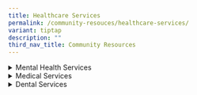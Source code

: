 ```yaml
---
title: Healthcare Services
permalink: /community-resouces/healthcare-services/
variant: tiptap
description: ""
third_nav_title: Community Resources
---
```

<div data-type="detailGroup" class="isomer-accordion isomer-accordion-white">
<details class="isomer-details">
<summary>Mental Health Services</summary>
<div data-type="detailsContent" class="isomer-details-content">
<table style="minWidth: 50px">
<colgroup>
<col>
<col>
</colgroup>
<tbody>
<tr>
<th rowspan="1" colspan="1">
<p>Organisation
<br>&amp; Contact Details</p>
</th>
<th rowspan="1" colspan="1">
<p><strong>Service Details</strong>
</p>
</th>
</tr>
<tr>
<td rowspan="1" colspan="1">
<p><strong><a href="https://bridgingthegap.com.sg/" rel="noopener nofollow" target="_blank">Bridging the Gap</a></strong>
</p>
<p></p>
<p>Tel: 6909 2170
<br>Email:
<br><a href="mailto:sharewithus@bridgingthegap.com.sg" rel="noopener noreferrer nofollow" target="_blank">sharewithus@bridgingthegap.com.sg</a>
</p>
</td>
<td rowspan="1" colspan="1">
<p>Therapy and Social Skills Training.</p>
<p></p>
<p><em>Location:</em>
</p>
<ul data-tight="true" class="tight">
<li>
<p><em>The Rochester Mall, 35 Rochester Drive, #03-26. S138639</em>
</p>
</li>
<li>
<p><em>180 Kitcher Road, #08-06, City Square Mall, S6909 2170</em>
</p>
</li>
</ul>
</td>
</tr>
<tr>
<td rowspan="1" colspan="1">
<p><strong><a href="https://extraordinarypeople.sg/programmes/" rel="noopener nofollow" target="_blank">ExtraOrdinary People</a></strong>
</p>
<p></p>
<p>Tel: 6286 5088
<br>Email:
<br><a href="mailto:contact@extraordinarypeople.sg" rel="noopener noreferrer nofollow" target="_blank">contact@extraordinarypeople.sg</a>
</p>
</td>
<td rowspan="1" colspan="1">
<p>Various types of therapies.</p>
<p></p>
<p>Pricing:</p>
<ul data-tight="true" class="tight">
<li>
<p>$120/hr (Individual)</p>
</li>
<li>
<p>$60/hr or $80/1.5hr (Group)</p>
</li>
<li>
<p>Financial assistance is provided when necessary</p>
</li>
</ul>
<p></p>
<p><em>Location: 7500A Beach Rd, #01-313 The Plaza, S199591</em>
</p>
</td>
</tr>
<tr>
<td rowspan="1" colspan="1">
<p><strong>Tutti SG</strong>
</p>
<p></p>
<p>Tel: 9277 2766
<br>Email:
<br><a href="mailto:carol@tutti.sg" rel="noopener noreferrer nofollow" target="_blank">carol@tutti.sg</a>
</p>
</td>
<td rowspan="1" colspan="1">
<p>Music Therapy | To build the learning skills of child through music.</p>
<p></p>
<p>Individual sessions:</p>
<ul data-tight="true" class="tight">
<li>
<p>$600 for 11 sessions 45min/sesh</p>
</li>
<li>
<p>$400 for 11 sessions 30min/sesh</p>
</li>
</ul>
</td>
</tr>
</tbody>
</table>
</div>
</details>
<details class="isomer-details">
<summary>Medical Services</summary>
<div data-type="detailsContent" class="isomer-details-content">
<table style="minWidth: 50px">
<colgroup>
<col>
<col>
</colgroup>
<tbody>
<tr>
<th rowspan="1" colspan="1">
<p>Organisation
<br>&amp; Contact Details</p>
</th>
<th rowspan="1" colspan="1">
<p><strong>Service Details</strong>
</p>
</th>
</tr>
<tr>
<td rowspan="1" colspan="1">
<p><strong><a href="https://drtammiquek.com/paediatrics-clinic/" rel="noopener nofollow" target="_blank">Developmental &amp; Behavioral Paediatrics Clinic</a></strong>
</p>
<p></p>
<p>Tel: 6397 6637</p>
</td>
<td rowspan="1" colspan="1">
<p>Dr. Tammi Quek | Diagnostic assessments, treatment planning, monitoring
progress</p>
<p></p>
<p>Mon - Fri: 9am - 5pm
<br>Closed on Sat &amp; Sun</p>
<p></p>
<p><em>Location: 10 Sinaran Drive, #10-12 Novena Medical Centre, S307506</em>
</p>
</td>
</tr>
<tr>
<td rowspan="1" colspan="1">
<p><strong>Dr. Soh Family Clinic</strong>
</p>
<p></p>
<p>Tel: 6886 0905</p>
</td>
<td rowspan="1" colspan="1">
<p>Dr. Kenny Poh</p>
<p></p>
<p>Mon - Fri: 8:30am - 1pm
<br>Mon - Wed, &amp; Fri: 2pm - 4:30pm
<br>Mon, Tues, Thurs: 7pm - 9pm
<br>Sat: 11:30am - 1pm
<br>Sun: 9am - 1pm
<br>
<br><em>Location: 966 Jurong West Street 93, S640966</em>
</p>
</td>
</tr>
<tr>
<td rowspan="1" colspan="1">
<p><strong>EON Medical Clinic</strong>
</p>
<p></p>
<p>Tel: 6384 0904</p>
</td>
<td rowspan="1" colspan="1">
<p>Mon - Sun: 8:30am - 12pm
<br>Mon - Fri: 2:30pm - 4:30pm
<br>Tues - Fri: 7pm - 9pm</p>
<p></p>
<ul data-tight="true" class="tight">
<li>
<p>CHAS Participating Clinic</p>
</li>
<li>
<p>IDAPE/Eldershield Disability Assessors</p>
</li>
<li>
<p>CDMP Participating Clinics</p>
</li>
</ul>
<p></p>
<p><em>Location: 475 Upper Serangoon Cresent, MultiStorey Car Park, #01-04, S530475</em>
</p>
</td>
</tr>
<tr>
<td rowspan="1" colspan="1">
<p><strong><a href="https://sg.euyansangclinic.com/" rel="noopener nofollow" target="_blank">Eu Yan Sang TCM</a></strong>
</p>
<p></p>
<p>Tel: 1800 888 1879</p>
</td>
<td rowspan="1" colspan="1">
<p>Island-wide Medical Clinics</p>
<p></p>
<p>The caller on the main hotline will help to assess the child’s condition,
and link them to the suitable EYS clinics.</p>
</td>
</tr>
<tr>
<td rowspan="1" colspan="1">
<p><strong><a href="https://happeehearts.com/" rel="noopener nofollow" target="_blank">ID Health</a></strong>
</p>
<p></p>
<p>Tel: 6239 5770
<br>Email:
<br>info@happeehearts.com</p>
</td>
<td rowspan="1" colspan="1">
<p>Community-based and integrated health team</p>
<p></p>
<p>Mon - Thurs: 8:30am - 6pm
<br>Fri: 8:30am - 5:30pm
<br>Closed on Sat and Sun</p>
<p></p>
<p><em>Location: 600 Upper Thomson Road, Blk E, #01-43 Upper Thomson Community Hub, S574421</em>
</p>
</td>
</tr>
<tr>
<td rowspan="1" colspan="1">
<p><strong>KCS Medical Centre</strong>
</p>
<p></p>
<p>Tel: 6443 8322</p>
</td>
<td rowspan="1" colspan="1">
<p>Dr. Erwin Kay</p>
<p></p>
<p>Mon - Fri: 8:30am - 2pm / 7pm - 9pm
<br>Sat: 8:30am - 12:30pm
<br>Closed on Sun</p>
<p></p>
<p><em>Location: Blk 515 Bedok North Avenue 2, #01-205, S460515</em>
</p>
</td>
</tr>
<tr>
<td rowspan="1" colspan="1">
<p><strong><a href="https://www.minds.org.sg/other-services/medical-services/" rel="noopener nofollow" target="_blank">MINDS Developmental Disabilities Medical Centre</a></strong>
<br>
<br>Tel: 6805 1643
<br>Email:
<br><a href="mailto:mddmc@minds.org.sg" rel="noopener noreferrer nofollow" target="_blank">mddmc@minds.org.sg</a>
</p>
</td>
<td rowspan="1" colspan="1">
<p>Mon &amp; Fri: 9am - 1pm / 2pm - 5pm</p>
<p></p>
<p>Whole consult would take around 1.5-2 hours</p>
<p></p>
<p><em>Location: Blk 2 Queen’s Rd, #01-181, S260002</em>
</p>
</td>
</tr>
<tr>
<td rowspan="1" colspan="1">
<p><strong><a href="https://enablingvillage.sg/portfolio-items/mount-alvernia-outreach-medical-and-dental-clinic/" rel="noopener nofollow" target="_blank">Mount Alvernia Outreach Medical Clinic</a></strong>
</p>
<p></p>
<p>Tel: 6473 5100
<br>Email:
<br><a href="mailto:outreachclinic@mtalvernia.sg" rel="noopener noreferrer nofollow" target="_blank">outreachclinic@mtalvernia.sg</a>
</p>
</td>
<td rowspan="1" colspan="1">
<p>Mon &amp; Fri: 9am - 1pm / 2pm - 6pm
<br>Tues - Thurs: 12pm - 4pm / 5pm - 8pm</p>
<p></p>
<p>Pricing: $15 | Bring along any other disability membership card</p>
<p></p>
<p><em>Location: Agape Village 7A Lorong 8 Toa Payoh, #02-07, S319264</em>
</p>
</td>
</tr>
<tr>
<td rowspan="1" colspan="1">
<p><strong><a href="http://www.nutramed.com.sg/" rel="noopener nofollow" target="_blank">Nutramed Clinic</a></strong>
</p>
<p></p>
<p>Tel: 6735 0706
<br>Email:
<br><a href="mailto:info@nutramed.com.sg" rel="noopener noreferrer nofollow" target="_blank">info@nutramed.com.sg</a>
</p>
</td>
<td rowspan="1" colspan="1">
<p>Mon - Fri: 8:30am - 4pm
<br>Sat: 8:30am - 12pm
<br>Closed on Sun</p>
<p></p>
<p>Services Provided:</p>
<ul data-tight="true" class="tight">
<li>
<p>CHAS/CDMP/Functional Assessment Participating Clinic</p>
</li>
<li>
<p>Mental Health Partnership Program</p>
</li>
</ul>
<p></p>
<p><em>Location: 1 Grange Road, Orchard Building, #10-10, S239693</em>
</p>
</td>
</tr>
<tr>
<td rowspan="1" colspan="1">
<p><strong>Ruby Medical (Tampines)</strong>
<br>
<br>Tel: 6783 7847</p>
</td>
<td rowspan="1" colspan="1">
<p>Mon &amp; Fri: 8:30am - 12:30pm / 2pm - 4pm / 6pm - 8:30pm
<br>Sat: 8:30am - 12:30pm / 2pm - 4pm
<br>Closed on Sun</p>
<p></p>
<p><em>Location: 505 Tampines Central 1, #01 - 339, S520505</em>
</p>
</td>
</tr>
<tr>
<td rowspan="1" colspan="1">
<p><strong>Serangoon Clinic</strong>
</p>
<p></p>
<p>Tel: 6281 3268</p>
</td>
<td rowspan="1" colspan="1">
<p>Dr. TH Chia</p>
<p></p>
<p>Mon &amp; Fri : 8:30am - 12:30pm / 2pm - 4pm / 6pm - 8:30pm
<br>Sat and Sun: 9am - 12pm</p>
<p></p>
<p><em>Location: 151 Serangoon North Ave 2, S550151</em>
</p>
</td>
</tr>
<tr>
<td rowspan="1" colspan="1">
<p><a href="https://www.yarramedical.com.sg/services/" rel="noopener nofollow" target="_blank">Yarra Medical Centre</a>
</p>
<p></p>
<p>Tel: 6264 3703
<br>Email:
<br><a href="mailto:medical.yarra@gmail.com" rel="noopener noreferrer nofollow" target="_blank">medical.yarra@gmail.com</a>
</p>
</td>
<td rowspan="1" colspan="1">
<p>Dr. Ray Seah</p>
<p></p>
<p>Mon - Wed: 8:30am - 1pm / 2pm - 6:30pm
<br>Thurs &amp; Fri: 8:30am-1pm
<br>Sat: 8:30am - 12:30pm
<br>Closes on Sun and Public Holidays</p>
<p></p>
<p>Other Services:</p>
<ul data-tight="true" class="tight">
<li>
<p>Insurance medical examination</p>
</li>
<li>
<p>Advance Medical Directive (AMD)</p>
</li>
<li>
<p>Lasting Power of Attorney (LPA)</p>
</li>
</ul>
</td>
</tr>
<tr>
<td rowspan="1" colspan="1">
<p><strong>Yishun Clinic (Ren Medical)</strong>
<br>
<br>Tel: 6257 6965
<br>
</p>
</td>
<td rowspan="1" colspan="1">
<p>Mon - Sat: 10am - 12:30pm / 2pm - 4:30pm / 7pm - 9pm
<br>Closes on Sun and Public Holidays</p>
<p></p>
<p><em>Location: 101 Yishun Ave 5, #01-31, S760101</em>
</p>
</td>
</tr>
<tr>
<td rowspan="1" colspan="1">
<p><strong><a href="https://www.imh.com.sg/Clinical-Services/Outpatient-Clinics/Pages/Child-Guidance-Clinic.aspx" rel="noopener nofollow" target="_blank">Health Promotion Board (Child Guidance Clinic)</a></strong>
</p>
</td>
<td rowspan="1" colspan="1">
<p>Neurobehavioural Clinic (NBC)</p>
<ul data-tight="true" class="tight">
<li>
<p>Autism services for children 6-18 years</p>
</li>
<li>
<p>Referred by school nurse</p>
</li>
</ul>
</td>
</tr>
</tbody>
</table>
</div>
</details>
<details class="isomer-details">
<summary>Dental Services</summary>
<div data-type="detailsContent" class="isomer-details-content">
<table style="minWidth: 50px">
<colgroup>
<col>
<col>
</colgroup>
<tbody>
<tr>
<th rowspan="1" colspan="1">
<p>Organisation
<br>&amp; Contact Details</p>
</th>
<th rowspan="1" colspan="1">
<p><strong>Service Details</strong>
</p>
</th>
</tr>
<tr>
<td rowspan="1" colspan="1">
<p><strong>Camden Medical Centre</strong>
</p>
<p></p>
<p>Tel: 6733 1388
<br>Email:
<br><a href="mailto:patientservices@t32dental.com" rel="noopener noreferrer nofollow" target="_blank">patientservices@t32dental.com</a>
</p>
</td>
<td rowspan="1" colspan="1">
<p>Mon - Fri: 9am - 6pm
<br>Sat: 9am - 1pm
<br>Closed on Sun</p>
<p></p>
<p><em>Location: T32 Dental Centre, 1 Orchard Blvd, #17-00, S248649</em>
</p>
</td>
</tr>
<tr>
<td rowspan="1" colspan="1">
<p><strong><a href="https://clunycourtdental.com.sg/" rel="noopener nofollow" target="_blank">Cluny Court Family Dental</a></strong>
</p>
<p></p>
<p>Tel: 6467 9088 | 9235 7288
<br>Email:
<br><a href="mailto:clunycourtfamilydental@gmail.com" rel="noopener noreferrer nofollow" target="_blank">clunycourtfamilydental@gmail.com</a> 
<br>
</p>
</td>
<td rowspan="1" colspan="1">
<p>Pediatrics Dentist (6 months to 18 years-old)</p>
<p></p>
<p>Pricing:</p>
<ul data-tight="true" class="tight">
<li>
<p>1st visit ($80) / 2nd visit onwards ($40)</p>
</li>
<li>
<p>Cleaning ($90)</p>
</li>
<li>
<p>Accepts CHAS card holders</p>
</li>
</ul>
<p></p>
<p><em>Location: 501 Bukit Timah Road, #02-18, S259760</em>
</p>
</td>
</tr>
<tr>
<td rowspan="1" colspan="1">
<p><strong><a href="https://enablingvillage.sg/portfolio-items/mount-alvernia-outreach-medical-and-dental-clinic/" rel="noopener nofollow" target="_blank">Mount Alvernia Outreach Medical Clinic</a></strong>
<br>
<br>Tel: 6473 9100
<br>Email:
<br><a href="mailto:outreachclinic@mtalvernia.sg" rel="noopener noreferrer nofollow" target="_blank">outreachclinic@mtalvernia.sg</a>
</p>
</td>
<td rowspan="1" colspan="1">
<p>Mon - Fri: 9:30am - 1pm / 2pm - 5:30pm</p>
<p></p>
<p>Pricing: $30*
<br>*Bring along any other disability membership card</p>
<p></p>
<p><em>Location: Agape Village 7A Lorong 8 Toa Payoh, #02-07, S319264</em>
</p>
</td>
</tr>
<tr>
<td rowspan="1" colspan="1">
<p><strong><a href="https://www.kidsdentalworld.com.sg/index.html" rel="noopener nofollow" target="_blank">Mount Elizabeth Novena Specialist Centre</a></strong>
</p>
<p></p>
<p>Tel: 6684 3113 | 8218 3777
<br>Email:
<br><a href="mailto:smile@kidsdentalworld.com.sg" rel="noopener noreferrer nofollow" target="_blank">smile@kidsdentalworld.com.sg</a>
</p>
</td>
<td rowspan="1" colspan="1">
<p>Kids Dental World | Dr. Ong Yen Sze</p>
<p></p>
<p>Mon - Sat: 8:30am - 5:30pm
<br>Closed on Sun</p>
<p></p>
<p><em>Location: 38 Irrawaddy Road, #08-33, S329563</em>
</p>
</td>
</tr>
<tr>
<td rowspan="1" colspan="1">
<p><strong><a href="https://www.nucohs.com.sg/Pages/home.aspx" rel="noopener nofollow" target="_blank">National University Health System</a></strong>
</p>
<p></p>
<p>Tel: 6716 2233
<br>Email:
<br><a href="mailto:NUHS_dental@nuhs.edu.sg" rel="noopener noreferrer nofollow" target="_blank">NUHS_dental@nuhs.edu.sg</a>
</p>
</td>
<td rowspan="1" colspan="1">
<p>Dr. Tay Chor Meng | Special Needs Dentistry</p>
<p></p>
<p><em>Location: 9 Lower Kent Ridge Road, S119085</em>
</p>
</td>
</tr>
<tr>
<td rowspan="1" colspan="1">
<p><strong>Pacific Medical &amp; Dental Group</strong>
<br>
</p>
<p>Tel: 6752 4050</p>
</td>
<td rowspan="1" colspan="1">
<p>Dr. Leonard Lim</p>
<p></p>
<p>Mon - Sat: 8:30am - 3pm
<br>Mon, Wed, Fri: 6:30pm - 9:30pm</p>
<p></p>
<p><em>Location: 716 Yishun Street 71, #01-270, S760715</em>
</p>
</td>
</tr>
<tr>
<td rowspan="1" colspan="1">
<p><strong><a href="https://www.petitesmiles.sg/" rel="noopener nofollow" target="_blank">Petite Smiles Children's Dental Clinic</a></strong>
</p>
<p></p>
<p>Tel: (Novena) 6250 8669 | (Dunearn) 6257 0117
<br>Email:
<br><a href="mailto:info@petitesmiles.sg" rel="noopener noreferrer nofollow" target="_blank">info@petitesmiles.sg</a>
</p>
</td>
<td rowspan="1" colspan="1">
<p>Dr. Ng Jing Ting | Dr. Tong Huei Jinn</p>
<p></p>
<p>Mon - Fri: 9am - 5pm
<br>Sat: 9am - 2pm
<br>Closed on Sun and Public Holidays</p>
<p></p>
<p><em>Location:</em>
</p>
<ul data-tight="true" class="tight">
<li>
<p><em>10 Sinaran Drive, #11-18, S307506</em>
</p>
</li>
<li>
<p><em>896 Dunearn Rd, S589472</em>
</p>
</li>
</ul>
</td>
</tr>
<tr>
<td rowspan="1" colspan="1">
<p><strong><a href="https://www.tpdental.com.sg/" rel="noopener nofollow" target="_blank">Tp Dental</a></strong>
</p>
<p></p>
<p>Tel: 6737 9011
<br>Email:
<br><a href="mailto:contact@tpdental.com" rel="noopener noreferrer nofollow" target="_blank">contact@tpdental.com</a>
</p>
</td>
<td rowspan="1" colspan="1">
<p>Dr. Gan Siok Ngoh</p>
<p></p>
<p>Mon - Fri: 8:30am - 7pm</p>
<p>Sat: 8am - 5pm</p>
<p></p>
<p><em>Location: The Penthouse, 391B Orchard Road, Ngee Ann City Tower B, #26-01, S238874</em>
</p>
</td>
</tr>
<tr>
<td rowspan="1" colspan="1">
<p><strong>TTSH Dental</strong>
</p>
<p></p>
<p>Tel: 6889 4627
<br>Email:
<br><a href="mailto:Clinic6B@ttsh.com.sg" rel="noopener noreferrer nofollow" target="_blank">Clinic6B@ttsh.com.sg</a>
</p>
</td>
<td rowspan="1" colspan="1">
<p>Dr. Ang Kok-Yang | Adults Special Needs Dentistry</p>
<p></p>
<p>Mon - Fri: 8:30am - 5:30pm
<br>Closes on Sat, Sun, and Public Holidays</p>
<p></p>
<p><em>Location: 11 Jln Tan Tock Seng, Clinic 6B, Level 6, Medical Centre, S308433</em>
</p>
</td>
</tr>
<tr>
<td rowspan="1" colspan="1">
<p><strong><a href="https://www.fdc.sg/" rel="noopener nofollow" target="_blank">Victoria Dentalcare</a></strong>
</p>
<p></p>
<p>Tel: 6886 0905</p>
</td>
<td rowspan="1" colspan="1">
<p>Dr. Kenny Poh</p>
<p></p>
<p>Mon - Thur: 9am - 9pm
<br>Fri &amp; Sat: 9am - 6pm
<br>Closed on Sun and Public Holidays</p>
<p></p>
<p><em>Location: 168 Punggol Field, #02-06, S820168</em>
</p>
</td>
</tr>
</tbody>
</table>
</div>
</details>
</div>
<p></p>
